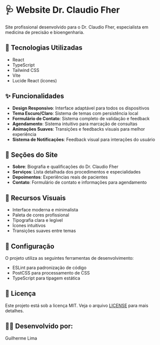 # 🩺 Website Dr. Claudio Fher

Site profissional desenvolvido para o Dr. Claudio Fher, especialista em medicina de precisão e bioengenharia.

## 🚀 Tecnologias Utilizadas

- React
- TypeScript
- Tailwind CSS
- Vite
- Lucide React (ícones)

## ✨ Funcionalidades

- **Design Responsivo**: Interface adaptável para todos os dispositivos
- **Tema Escuro/Claro**: Sistema de temas com persistência local
- **Formulário de Contato**: Sistema completo de validação e feedback
- **Agendamento**: Sistema intuitivo para marcação de consultas
- **Animações Suaves**: Transições e feedbacks visuais para melhor experiência
- **Sistema de Notificações**: Feedback visual para interações do usuário

## 📱 Seções do Site

- **Sobre**: Biografia e qualificações do Dr. Claudio Fher
- **Serviços**: Lista detalhada dos procedimentos e especialidades
- **Depoimentos**: Experiências reais de pacientes
- **Contato**: Formulário de contato e informações para agendamento

## 🎨 Recursos Visuais

- Interface moderna e minimalista
- Paleta de cores profissional
- Tipografia clara e legível
- Ícones intuitivos
- Transições suaves entre temas

## 🔧 Configuração

O projeto utiliza as seguintes ferramentas de desenvolvimento:
- ESLint para padronização de código
- PostCSS para processamento de CSS
- TypeScript para tipagem estática

## 📝 Licença

Este projeto está sob a licença MIT. Veja o arquivo [LICENSE](LICENSE) para mais detalhes.

## 👨‍💻 Desenvolvido por:
Guilherme Lima


